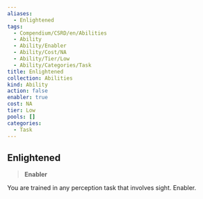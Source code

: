 ```yaml
---
aliases:
  - Enlightened
tags:
  - Compendium/CSRD/en/Abilities
  - Ability
  - Ability/Enabler
  - Ability/Cost/NA
  - Ability/Tier/Low
  - Ability/Categories/Task
title: Enlightened
collection: Abilities
kind: Ability
action: false
enabler: true
cost: NA
tier: Low
pools: []
categories:
  - Task
---
```

## Enlightened    
>**Enabler**  
    
You are trained in any perception task that involves sight. Enabler.
